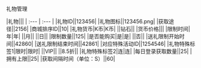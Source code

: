 


礼物管理

|礼物|||
| :--- | :--- |
|礼物ID||123456||礼物图标||123456.png||获取途径||2156||商城排序ID||10||礼物货币|K币|K币|||钻石|||货币价格||||限制时间|年|年|||月||||日|||限制数量||125||是否能购买|是|是|||否|||送礼限制开始时间||42860||送礼限制结束时间||42861||对应特殊活动ID||1254546||礼物特殊标签1|限时|限时|||VIP||||8.5折|||礼物特殊标签2|连|连||每日登录获取数量||25||拥有上限||25||获取间隔时间（单位：S）||60|




